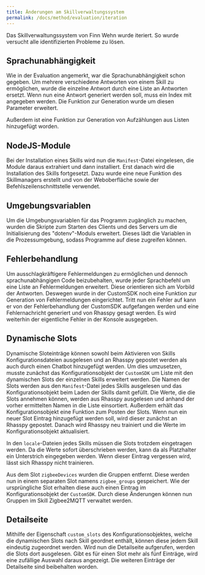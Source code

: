 ```yaml
---
title: Änderungen am Skillverwaltungssystem
permalink: /docs/method/evaluation/iteration
---
```


Das Skillverwaltungssystem von Finn Wehn wurde iteriert. So wurde versucht alle identifizierten Probleme zu lösen. 

## Sprachunabhängigkeit

Wie in der Evaluation angemerkt, war die Sprachunabhängigkeit schon gegeben. Um mehrere verschiedene Antworten von einem Skill zu ermöglichen, wurde die einzelne Antwort durch eine Liste an Antworten ersetzt. Wenn nun eine Antwort generiert werden soll, muss ein Index mit angegeben werden. Die Funktion zur Generation wurde um diesen Parameter erweitert. <br>

Außerdem ist eine Funktion zur Generation von Aufzählungen aus Listen hinzugefügt worden.

## NodeJS-Module

Bei der Installation eines Skills wird nun die `Manifest`-Datei eingelesen, die Module daraus extrahiert und dann installiert. Erst danach wird die Installation des Skills fortgesetzt. Dazu wurde eine neue Funktion des Skillmanagers erstellt und von der Weboberfläche sowie der Befehlszeilenschnittstelle verwendet. 

## Umgebungsvariablen

Um die Umgebungsvariablen für das Programm zugänglich zu machen, wurden die Skripte zum Starten des Clients und des Servers um die Initialisierung des "dotenv"-Moduls erweitert. Dieses lädt die Variablen in die Prozessumgebung, sodass Programme auf diese zugreifen können.

## Fehlerbehandlung

Um ausschlagkräftigere Fehlermeldungen zu ermöglichen und dennoch sprachunabhängigen Code beizubehalten, wurde jeder Sprachbefehl um eine Liste an Fehlermeldungen erweitert. Diese orientieren sich am Vorbild der Antworten. Deswegen wurde in der CustomSDK noch eine Funktion zur Generation von Fehlermeldungen eingerichtet. Tritt nun ein Fehler auf kann er von der Fehlerbehandlung der CustomSDK aufgefangen werden und eine Fehlernachricht generiert und von Rhasspy gesagt werden. Es wird weiterhin der eigentliche Fehler in der Konsole ausgegeben.

## Dynamische Slots

Dynamische Sloteinträge können sowohl beim Aktivieren von Skills Konfigurationsdateien ausgelesen und an Rhasspy gepostet werden als auch durch einen Chatbot hinzugefügt werden. Um dies umzusetzen, musste zunächst das Konfigurationsobjekt der `CustomSDK` um Liste mit den dynamischen Slots der einzelnen Skills erweitert werden. Die Namen der Slots werden aus den `Manifest`-Datei jedes Skills ausgelesen und das Konfigurationsobjekt beim Laden der Skills damit gefüllt. Die Werte, die die Slots annehmen können, werden aus Rhasspy ausgelesen und anhand der vorher ermittelten Namen in die Liste einsortiert. Außerdem erhält das Konfigurationsobjekt eine Funktion zum Posten der Slots. Wenn nun ein neuer Slot Eintrag hinzugefügt werden soll, wird dieser zunächst an Rhasspy gepostet. Danach wird Rhasspy neu trainiert und die Werte im Konfigurationsobjekt  aktualisiert. <br>

In den `locale`-Dateien jedes Skills müssen die Slots trotzdem eingetragen werden. Da die Werte sofort überschrieben werden, kann da als Platzhalter ein Unterstrich eingegeben werden. Wenn dieser Eintrag vergessen wird, lässt sich Rhasspy nicht trainieren. <br>

Aus dem Slot `zigbeeDevices` wurden die Gruppen entfernt. Diese werden nun in einem separaten Slot namens `zigbee_groups` gespeichert. Wie der ursprüngliche Slot erhalten diese auch einen Eintrag im Konfigurationsobjekt der `CustomSDK`. Durch diese Änderungen können nun Gruppen im Skill Zigbee2MQTT verwaltet werden.

## Detailseite

Mithilfe der Eigenschaft `custom_slots` des Konfigurationsobjektes, welche die dynamischen Slots nach Skill geordnet enthält, können diese jedem Skill eindeutig zugeordnet werden. Wird nun die Detailseite aufgerufen, werden die Slots dort ausgelesen. Gibt es für einen Slot mehr als fünf Einträge, wird eine zufällige Auswahl daraus angezeigt. Die weiteren Einträge der Detailseite sind beibehalten worden.
